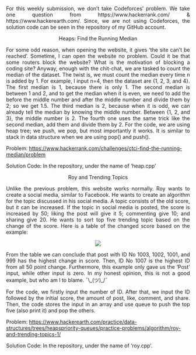 <p align="justify">
For this weekly submission, we don’t take Codeforces’ problem. We take one question from https://www.hackerrank.com/ & https://www.hackerearth.com/. Since, we are not using Codeforces, the solution code can be seen in the repository of my GitHub account.

<p align="center">Heaps: Find the Running Median</p>

<p align="justify">
For some odd reason, when opening the website, it gives ‘the site can’t be reached’. Sometime, I can open the website no problem. Could it be that some routers block the website? What is the motivation of blocking a coding site? Anyway, enough with the chit-chat, we are tasked to count the median of the dataset. The twist is, we must count the median every time n is added by 1. For example, I input n=4, then the dataset are {1, 2, 3, and 4}. The first median is 1, because there is only 1. The second median is between 1 and 2, and to get the median when it is even, we need to add the before the middle number and after the middle number and divide them by 2; so we get 1.5. The third median is 2, because when it is odd, we can already tell the median by knowing the middle number. Between {1, 2, and 3}, the middle number is 2. The fourth one uses the same trick like the second median, add them and divide them by 2. For the code, we are using heap tree; we push, we pop, but most importantly it works. It is similar to stack in data structure when we are using pop() and push().

Problem: https://www.hackerrank.com/challenges/ctci-find-the-running-median/problem

Solution Code: In the repository, under the name of ‘heap.cpp’

<p align="center">Roy and Trending Topics</p>

<p align="justify">
Unlike the previous problem, this website works normally. Roy wants to create a social media, similar to Facebook. He wants to create an algorithm for the topic discussed in his social media. A topic consists of the old score, but it can be increased. If the topic in social media is posted, the score is increased by 50; liking the post will give it 5; commenting give 10; and sharing give 20. He wants to sort top five trending topic based on the change of the score. Here is a table of the changed score based on the example:

<p align="center">
  <img src="https://user-images.githubusercontent.com/25146223/46933773-aa37ae80-d07f-11e8-8958-c51cd80d0231.jpg">
</p>

<p align="justify">
From the table we can conclude that post with ID No 1003, 1002, 1001, and 999 has the highest change in score. Then, ID No 1007 is the highest ID from all 50 point change. Furthermore, this example only gave us the ‘Post’ input, while other input is zero. In my honest opinion, this is not a good example, but who am I to blame. ¯\_(ツ)_/¯

<p align="justify">
For the code, we firstly input the number of ID. After that, we input the ID followed by the initial score, the amount of post, like, comment, and share. Then, the code stores the input in an array and use queue to push the top five (also print it) and pop the others.

Problem: https://www.hackerearth.com/practice/data-structures/trees/heapspriority-queues/practice-problems/algorithm/roy-and-trending-topics-1/

Solution Code: In the repository, under the name of ‘roy.cpp’.



